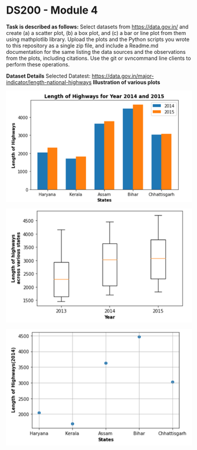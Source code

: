 # DS200 - Module 4

**Task is described as follows:**
 Select datasets from https://data.gov.in/ and create (a) a scatter plot, (b) a box plot, and (c) a bar or line plot from them using mathplotlib library. Upload the plots and the Python scripts you wrote to this repository as a single zip file, and include a Readme.md documentation for the same listing the data sources and the observations from the plots, including citations. Use the git or svncommand line clients to perform these operations.
 
**Dataset Details**
 Selected Datatest: https://data.gov.in/major-indicator/length-national-highways
 **Illustration of various plots**
 
![](barplot.PNG)

![](boxplot.PNG)

![](scatterplot.PNG)
